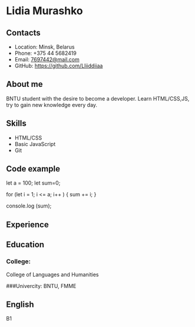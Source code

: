 # Lidia Murashko

## Contacts

- Location: Minsk, Belarus
- Phone: +375 44 5682419
- Email: 7697442@mail.com
- GitHub: https://github.com/Lliiddiiaa

## About me

BNTU student with the desire to become a developer. Learn HTML/CSS,JS, try to gain new knowledge every day. 

## Skills

- HTML/CSS
- Basic JavaScript
- Git

## Code example

let a = 100;
let sum=0;

for (let i = 1; i <= a; i++ ) {
    sum += i;
}

console.log (sum);

## Experience

## Education

### College:
College of Languages and Humanities

###Univercity: 
BNTU, FMME

## English

B1
